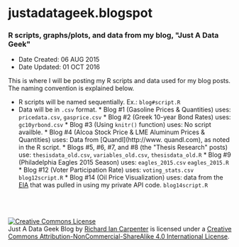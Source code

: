 # justadatageek.blogspot
### R scripts, graphs/plots, and data from my blog, "Just A Data Geek"

* Date Created: 06 AUG 2015
* Date Updated: 01 OCT 2016

This is where I will be posting my R scripts and data used for my blog posts.  The naming convention is explained below.

* R scripts will be named sequentially.  Ex.: `blog#script.R`
* Data will be in `.csv` format.
      * Blog #1 (Gasoline Prices & Quantities) uses:
            `pricedata.csv`,
            `gasprice.csv`
      * Blog #2 (Greek 10-year Bond Rates) uses:
            `gc10yrbond.csv`
      * Blog #3 (Using `knitr()` function) uses:
            No script availble.
      * Blog #4 (Alcoa Stock Price & LME Aluminum Prices & Quantities) uses:
            Data from [Quandl](http://www. quandl.com), as noted in the R script.
      * Blogs #5, #6, #7, and #8 (the "Thesis Research" posts) use:
            `thesisdata_old.csv`,
            `variables_old.csv`,
            `thesisdata_old.R`
      * Blog #9 (Philadelphia Eagles 2015 Season) uses:
            `eagles_2015.csv`
            `eagles_2015.R`
      * Blog #12 (Voter Participation Rate) uses:
            `voting_stats.csv`
            `blog12script.R`
      * Blog #14 (Oil Price Visualization) uses:
      		data from the [EIA](https://www.eia.gov) that was pulled in using my private API code.
      		`blog14script.R`


<br>
<br>
<br>
<a rel="license" href="http://creativecommons.org/licenses/by-nc-sa/4.0/"><img alt="Creative Commons License" style="border-width:0" src="https://i.creativecommons.org/l/by-nc-sa/4.0/88x31.png" /></a><br /><span xmlns:dct="http://purl.org/dc/terms/" property="dct:title">Just A Data Geek Blog</span> by <a xmlns:cc="http://creativecommons.org/ns#" href="http://justadatageek.blogspot.com/" property="cc:attributionName" rel="cc:attributionURL">Richard Ian Carpenter</a> is licensed under a <a rel="license" href="http://creativecommons.org/licenses/by-nc-sa/4.0/">Creative Commons Attribution-NonCommercial-ShareAlike 4.0 International License</a>.